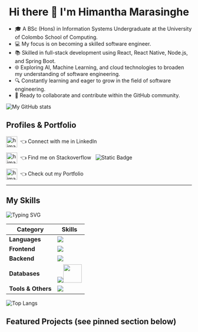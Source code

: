 <h1 align="center">Hi there 👋 I'm Himantha Marasinghe</h1>

- 🎓 A BSc (Hons) in Information Systems Undergraduate at the University of Colombo School of Computing.
- 💻 My focus is on becoming a skilled software engineer.
- 📚 Skilled in full-stack development using React, React Native, Node.js, and Spring Boot.
- 🌐 Exploring AI, Machine Learning, and cloud technologies to broaden my understanding of software engineering.
- 🔍 Constantly learning and eager to grow in the field of software engineering.
- 🚀 Ready to collaborate and contribute within the GitHub community.

![My GitHub stats](https://github-readme-stats.vercel.app/api?username=HimanthaMarasinghe&show_icons=true&theme=radical&hide=contribs&show=reviews,prs_merged,prs_merged_percentage&include_all_commits=true)


## Profiles & Portfolio

[<img align="center" src="https://raw.githubusercontent.com/rahuldkjain/github-profile-readme-generator/master/src/images/icons/Social/linked-in-alt.svg" alt="himantha marasinghe" height="30" width="30" />](https://www.linkedin.com/in/himantha-marasinghe)&nbsp; 👈 Connect with me in LinkedIn

[<img align="center" src="https://raw.githubusercontent.com/rahuldkjain/github-profile-readme-generator/master/src/images/icons/Social/stack-overflow.svg" alt="himantha-marasinghe" height="30" width="30" />](https://stackoverflow.com/users/23225423/himantha-marasinghe)&nbsp; 👈 Find me on Stackoverflow &nbsp; ![Static Badge](https://img.shields.io/badge/Reputation-200+-orange?style=social)


[<img align="center" src="https://res.cloudinary.com/dtimdnbve/image/upload/w_30,h_30,c_scale/v1758619745/favicon_s6ob4z.png" alt="himantha-marasinghe" height="30" width="30" />](https://www.himantha.me/)&nbsp; 👈 Check out my Portfolio

---

## My Skills 

![Typing SVG](https://readme-typing-svg.demolab.com?&size=20&duration=2000&vCenter=true&height=20&lines=Java;JavaScript;TypeScript;PHP;C;R;React;React+Native;Next.js;Tailwind;Material+UI;Bootstrap;jQuery;JavaFX;Spring+Boot;Node.js;Express;Kafka;Redis;Appwrite;MySQL;PostgreSQL;MongoDB;Oracle+DB;Linux;GitHub;Git;Maven;Postman;Figma;LaTeX;Docker;AWS)


| Category | Skills |
|----------|--------|
| **Languages** | <img src="https://skillicons.dev/icons?i=java,js,ts,php,c,r" /><br /> |
|**Frontend**|<img src="https://skillicons.dev/icons?i=react,nextjs,tailwind,materialui,bootstrap,jquery" /><br />|
|**Backend**|<img src="https://skillicons.dev/icons?i=spring,nodejs,express,kafka,redis,appwrite" /><br />|
|**Databases**|<img src="https://skillicons.dev/icons?i=mysql,postgres,mongodb" /><img src="https://raw.githubusercontent.com/yurijserrano/Github-Profile-Readme-Logos/470140ebab708f2275b853ba3b105dfdcd09c152/databases/oracle.svg" height="50" width="50" />|
|**Tools & Others**|<img src="https://skillicons.dev/icons?i=linux,github,git,maven,postman,vscode,idea,figma,latex,docker,aws" /><br />|

![Top Langs](https://github-readme-stats.vercel.app/api/top-langs/?username=HimanthaMarasinghe\&layout=compact&theme=radical)

## Featured Projects (see pinned section below)
